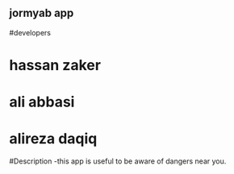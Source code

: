 ## jormyab app
#developers
# hassan zaker
# ali abbasi
# alireza daqiq

#Description
-this app is useful to be aware of dangers near you.
